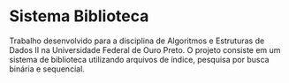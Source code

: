 # Sistema Biblioteca
Trabalho desenvolvido para a disciplina de Algoritmos e Estruturas de Dados II na Universidade Federal de Ouro Preto. O projeto consiste em um sistema de biblioteca utilizando arquivos de índice, pesquisa por busca binária e sequencial.

